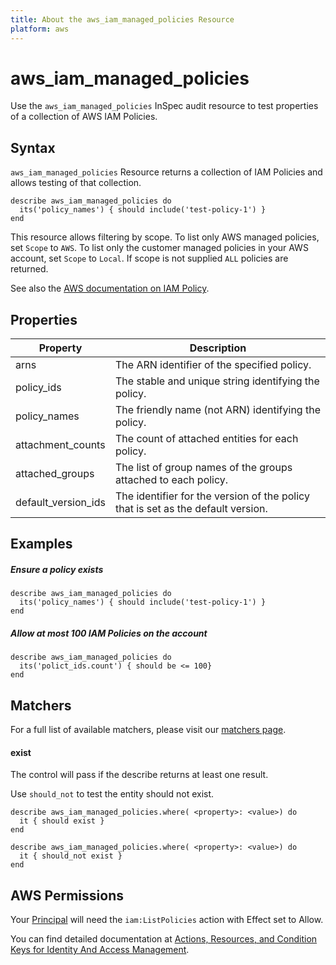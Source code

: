 ```yaml
---
title: About the aws_iam_managed_policies Resource
platform: aws
---
```


# aws\_iam\_managed\_policies

Use the `aws_iam_managed_policies` InSpec audit resource to test properties of a collection of AWS IAM Policies.

## Syntax

`aws_iam_managed_policies` Resource returns a collection of IAM Policies and allows testing of that collection.

    describe aws_iam_managed_policies do
      its('policy_names') { should include('test-policy-1') }
    end



This resource allows filtering by scope.
To list only AWS managed policies, set `Scope` to `AWS`. To list only the customer managed policies in your AWS account, set `Scope` to `Local`. If scope is not supplied `ALL` policies are returned.

See also the [AWS documentation on IAM Policy](https://docs.aws.amazon.com/IAM/latest/UserGuide/access_policies.html).

## Properties

|Property              | Description|
| ---                  | --- |
|arns                  | The ARN identifier of the specified policy. |
|policy\_ids           | The stable and unique string identifying the policy. |
|policy\_names         | The friendly name (not ARN) identifying the policy.|
|attachment\_counts    | The count of attached entities for each policy. |
|attached\_groups      | The list of group names of the groups attached to each policy. |
|default\_version\_ids |The identifier for the version of the policy that is set as the default version. |



## Examples

##### Ensure a policy exists
    describe aws_iam_managed_policies do
      its('policy_names') { should include('test-policy-1') }
    end

##### Allow at most 100 IAM Policies on the account
    describe aws_iam_managed_policies do
      its('polict_ids.count') { should be <= 100}
    end

## Matchers

For a full list of available matchers, please visit our [matchers page](https://www.inspec.io/docs/reference/matchers/).

#### exist

The control will pass if the describe returns at least one result.

Use `should_not` to test the entity should not exist.

    describe aws_iam_managed_policies.where( <property>: <value>) do
      it { should exist }
    end
      
    describe aws_iam_managed_policies.where( <property>: <value>) do
      it { should_not exist }
    end

## AWS Permissions

Your [Principal](https://docs.aws.amazon.com/IAM/latest/UserGuide/intro-structure.html#intro-structure-principal) will need the `iam:ListPolicies` action with Effect set to Allow.

You can find detailed documentation at [Actions, Resources, and Condition Keys for Identity And Access Management](https://docs.aws.amazon.com/IAM/latest/UserGuide/list_identityandaccessmanagement.html).
